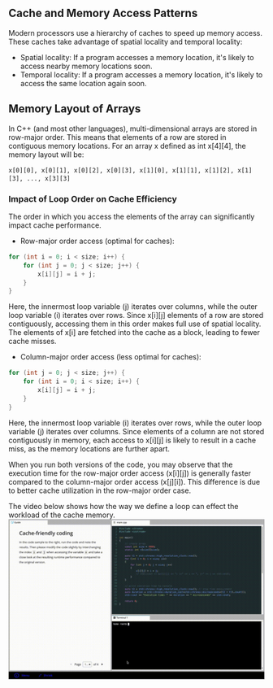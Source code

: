 ## Cache and Memory Access Patterns
Modern processors use a hierarchy of caches to speed up memory access. These caches take advantage of spatial locality and temporal locality:
* Spatial locality: If a program accesses a memory location, it's likely to access nearby memory locations soon.
* Temporal locality: If a program accesses a memory location, it's likely to access the same location again soon.

## Memory Layout of Arrays
In C++ (and most other languages), multi-dimensional arrays are stored in row-major order. This means that elements of a row are stored in contiguous memory locations. For an array x defined as int x[4][4], the memory layout will be:

```
x[0][0], x[0][1], x[0][2], x[0][3], x[1][0], x[1][1], x[1][2], x[1][3], ..., x[3][3]
```

### Impact of Loop Order on Cache Efficiency
The order in which you access the elements of the array can significantly impact cache performance.

* Row-major order access (optimal for caches):

```cpp
for (int i = 0; i < size; i++) {
    for (int j = 0; j < size; j++) {
        x[i][j] = i + j;
    }
}
```

Here, the innermost loop variable (j) iterates over columns, while the outer loop variable (i) iterates over rows. Since x[i][j] elements of a row are stored contiguously, accessing them in this order makes full use of spatial locality. The elements of x[i] are fetched into the cache as a block, leading to fewer cache misses.

* Column-major order access (less optimal for caches):

```cpp
for (int j = 0; j < size; j++) {
    for (int i = 0; i < size; i++) {
        x[i][j] = i + j;
    }
}
```
Here, the innermost loop variable (i) iterates over rows, while the outer loop variable (j) iterates over columns. Since elements of a column are not stored contiguously in memory, each access to x[i][j] is likely to result in a cache miss, as the memory locations are further apart.

When you run both versions of the code, you may observe that the execution time for the row-major order access (x[i][j]) is generally faster compared to the column-major order access (x[j][i]). This difference is due to better cache utilization in the row-major order case.

The video below shows how the way we define a loop can effect the workload of the cache memory.
![Alt text](cache_memory.gif)